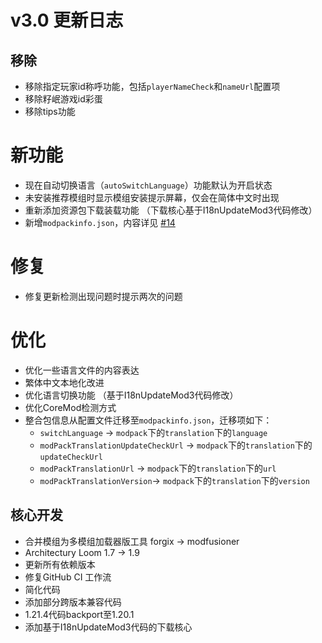 # v3.0 更新日志

## 移除

- 移除指定玩家id称呼功能，包括`playerNameCheck`和`nameUrl`配置项
- 移除籽岷游戏id彩蛋
- 移除tips功能

# 新功能

- 现在自动切换语言（`autoSwitchLanguage`）功能默认为开启状态
- 未安装推荐模组时显示模组安装提示屏幕，仅会在简体中文时出现
- 重新添加资源包下载装载功能 （下载核心基于I18nUpdateMod3代码修改）
- 新增`modpackinfo.json`，内容详见 [#14](https://github.com/VM-Chinese-translate-group/VMTranslationUpdateMod/issues/14)

# 修复

- 修复更新检测出现问题时提示两次的问题

# 优化

- 优化一些语言文件的内容表达
- 繁体中文本地化改进
- 优化语言切换功能 （基于I18nUpdateMod3代码修改）
- 优化CoreMod检测方式
- 整合包信息从配置文件迁移至`modpackinfo.json`，迁移项如下：
    - `switchLanguage` -> `modpack`下的`translation`下的`language`
    - `modPackTranslationUpdateCheckUrl` -> `modpack`下的`translation`下的`updateCheckUrl`
    - `modPackTranslationUrl` -> `modpack`下的`translation`下的`url`
    - `modPackTranslationVersion`-> `modpack`下的`translation`下的`version`

## 核心开发

- 合并模组为多模组加载器版工具 forgix -> modfusioner
- Architectury Loom 1.7 -> 1.9
- 更新所有依赖版本
- 修复GitHub CI 工作流
- 简化代码
- 添加部分跨版本兼容代码
- 1.21.4代码backport至1.20.1
- 添加基于I18nUpdateMod3代码的下载核心